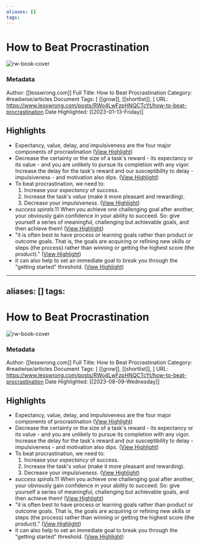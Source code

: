 ```yaml
---
aliases: []
tags:
---
```

# How to Beat Procrastination

![rw-book-cover](https://web.archive.org/web/20180726091558im_/http://commonsenseatheism.com/wp-content/uploads/2011/01/procrastination-equation.png)
### Metadata
Author: [[lesswrong.com]]
Full Title: How to Beat Procrastination
Category: #readwise/articles
Document Tags: [ [[grow]],  [[shortlist]], ]
URL: https://www.lesswrong.com/posts/RWo4LwFzpHNQCTcYt/how-to-beat-procrastination
Date Highlighted: [[2023-01-13-Friday]]

## Highlights
- Expectancy, value, delay, and impulsiveness are the four major components of procrastination ([View Highlight](https://read.readwise.io/read/01gpka1gm2ey50ps8n93qxf2ys))
- Decrease the certainty or the size of a task's reward - its expectancy or its value - and you are unlikely to pursue its completion with any vigor. Increase the delay for the task's reward and our susceptibility to delay - impulsiveness - and motivation also dips. ([View Highlight](https://read.readwise.io/read/01gpnvchrb49ny03r0vqcpr8b6))
- To beat procrastination, we need to:
  1. Increase your *expectancy* of success.
  2. Increase the task's *value* (make it more pleasant and rewarding).
  3. Decrease your *impulsiveness*. ([View Highlight](https://read.readwise.io/read/01gpka8z5s5x9xdfwe7f3849w7))
- *success spirals*.11 When you achieve one challenging goal after another, your obviously gain confidence in your ability to succeed. So: give yourself a series of meaningful, challenging but achievable goals, and then achieve them! ([View Highlight](https://read.readwise.io/read/01gpkae5ejad09yf31dc1rv71v))
- "it is often best to have process or learning goals rather than product or outcome goals. That is, the goals are acquiring or refining new skills or steps (the process) rather than winning or getting the highest score (the product)." ([View Highlight](https://read.readwise.io/read/01gpkacfp7vy7xhfv6mm7y9vxt))
- it can also help to set an immediate goal to break you through the "getting started" threshold. ([View Highlight](https://read.readwise.io/read/01gpkb00g861dbv7gg1fs52x8n))
---
aliases: []
tags:
---
# How to Beat Procrastination

![rw-book-cover](https://readwise-assets.s3.amazonaws.com/static/images/article0.00998d930354.png)
### Metadata
Author: [[lesswrong.com]]
Full Title: How to Beat Procrastination
Category: #readwise/articles
Document Tags: [ [[grow]],  [[shortlist]], ]
URL: https://www.lesswrong.com/posts/RWo4LwFzpHNQCTcYt/how-to-beat-procrastination
Date Highlighted: [[2023-08-09-Wednesday]]

## Highlights
- Expectancy, value, delay, and impulsiveness are the four major components of procrastination ([View Highlight](https://read.readwise.io/read/01gpka1gm2ey50ps8n93qxf2ys))
- Decrease the certainty or the size of a task's reward - its expectancy or its value - and you are unlikely to pursue its completion with any vigor. Increase the delay for the task's reward and our susceptibility to delay - impulsiveness - and motivation also dips. ([View Highlight](https://read.readwise.io/read/01gpnvchrb49ny03r0vqcpr8b6))
- To beat procrastination, we need to:
  1. Increase your *expectancy* of success.
  2. Increase the task's *value* (make it more pleasant and rewarding).
  3. Decrease your *impulsiveness*. ([View Highlight](https://read.readwise.io/read/01gpka8z5s5x9xdfwe7f3849w7))
- *success spirals*.11 When you achieve one challenging goal after another, your obviously gain confidence in your ability to succeed. So: give yourself a series of meaningful, challenging but achievable goals, and then achieve them! ([View Highlight](https://read.readwise.io/read/01gpkae5ejad09yf31dc1rv71v))
- "it is often best to have process or learning goals rather than product or outcome goals. That is, the goals are acquiring or refining new skills or steps (the process) rather than winning or getting the highest score (the product)." ([View Highlight](https://read.readwise.io/read/01gpkacfp7vy7xhfv6mm7y9vxt))
- it can also help to set an immediate goal to break you through the "getting started" threshold. ([View Highlight](https://read.readwise.io/read/01gpkb00g861dbv7gg1fs52x8n))

